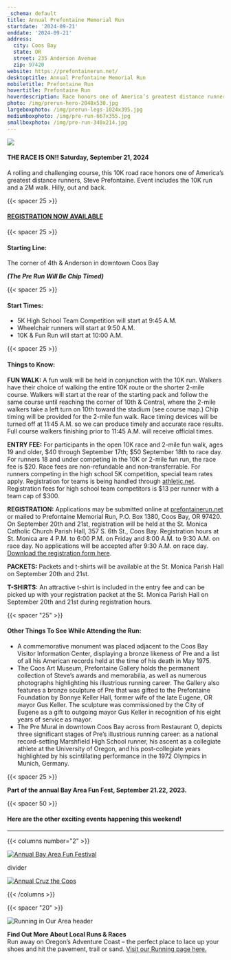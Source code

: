 ```yaml
---
_schema: default
title: Annual Prefontaine Memorial Run
startdate: '2024-09-21'
enddate: '2024-09-21'
address:
  city: Coos Bay
  state: OR
  street: 235 Anderson Avenue
  zip: 97420
website: https://prefontainerun.net/
desktoptitle: Annual Prefontaine Memorial Run
mobiletitle: Prefontaine Run
hovertitle: Prefontaine Run
hoverdescription: Race honors one of America’s greatest distance runners, Steve Prefontaine.
photo: /img/prerun-hero-2048x530.jpg
largeboxphoto: /img/prerun-legs-1024x395.jpg
mediumboxphoto: /img/pre-run-667x355.jpg
smallboxphoto: /img/pre-run-340x214.jpg
---
```

![](/img/prefontaine-run-starting-line-695x3xx.jpg)

#### **THE RACE IS ON!! Saturday, September 21, 2024**

A rolling and challenging course, this 10K road race honors one of America’s greatest distance runners, Steve Prefontaine. Event includes the 10K run and a 2M walk. Hilly, out and back.

{{< spacer 25 >}}

#### [**REGISTRATION NOW AVAILABLE**](https://prefontainerun.net/race-details/)

{{< spacer 25 >}}

#### Starting Line:

The corner of 4th & Anderson in downtown Coos Bay

***(The Pre Run Will Be Chip Timed)***

{{< spacer 25 >}}

#### Start Times:

* 5K High School Team Competition will start at 9:45 A.M.
* Wheelchair runners will start at 9:50 A.M.
* 10K & Fun Run will start at 10:00 A.M.

{{< spacer 25 >}}

#### Things to Know:

**FUN WALK:** A fun walk will be held in conjunction with the 10K run. Walkers have their choice of walking the entire 10K route or the shorter 2-mile course. Walkers will start at the rear of the starting pack and follow the same course until reaching the corner of 10th & Central, where the 2-mile walkers take a left turn on 10th toward the stadium (see course map.) Chip timing will be provided for the 2-mile fun walk. Race timing devices will be turned off at 11:45 A.M. so we can produce timely and accurate race results. Full course walkers finishing prior to 11:45 A.M. will receive official times.

**ENTRY FEE:** For participants in the open 10K race and 2-mile fun walk, ages 19 and older, $40 through September 17th; $50 September 18th to race day. For runners 18 and under competing in the 10K or 2-mile fun run, the race fee is $20. Race fees are non-refundable and non-transferrable. For runners competing in the high school 5K competition, special team rates apply. Registration for teams is being handled through <a href="https://www.athletic.net/" target="_blank" rel="noopener">athletic.net</a>. Registration fees for high school team competitors is $13 per runner with a team cap of $300.

**REGISTRATION:** Applications may be submitted online at <a href="https://prefontainerun.net/race-details/" target="_blank" rel="noopener">prefontainerun.net</a> or mailed to Prefontaine Memorial Run, P.O. Box 1380, Coos Bay, OR 97420. On September 20th and 21st, registration will be held at the St. Monica Catholic Church Parish Hall, 357 S. 6th St., Coos Bay. Registration hours at St. Monica are 4 P.M. to 6:00 P.M. on Friday and 8:00 A.M. to 9:30 A.M. on race day. No applications will be accepted after 9:30 A.M. on race day. <a href="https://prefontainerun.net/wp-content/uploads/2023/08/Single-Registration-Pre-Run-Form.pdf" target="_blank" rel="noopener">Download the registration form here</a>.

**PACKETS:** Packets and t-shirts will be available at the St. Monica Parish Hall on September 20th and 21st.&nbsp;

**T-SHIRTS:** An attractive t-shirt is included in the entry fee and can be picked up with your registration packet at the St. Monica Parish Hall on September 20th and 21st during registration hours.

{{< spacer "25" >}}

#### Other Things To See While Attending the Run:

* A commemorative monument was placed adjacent to the Coos Bay Visitor Information Center, displaying a bronze likeness of Pre and a list of all his American records held at the time of his death in May 1975.
* The Coos Art Museum, Prefontaine Gallery holds the permanent collection of Steve’s awards and memorabilia, as well as numerous photographs highlighting his illustrious running career. The Gallery also features a bronze sculpture of Pre that was gifted to the Prefontaine Foundation by Bonnye Keller Hall, former wife of the late Eugene, OR mayor Gus Keller. The sculpture was commissioned by the City of Eugene as a gift to outgoing mayor Gus Keller in recognition of his eight years of service as mayor.
* The Pre Mural in downtown Coos Bay across from Restaurant O, depicts three significant stages of Pre’s illustrious running career: as a national record-setting Marshfield High School runner, his ascent as a collegiate athlete at the University of Oregon, and his post-collegiate years highlighted by his scintillating performance in the 1972 Olympics in Munich, Germany.

{{< spacer 25 >}}

**Part of the annual Bay Area Fun Fest, September 21.22, 2023.**

{{< spacer 50 >}}

#### Here are the other exciting events happening this weekend!

---

{{< columns number="2" >}}

[![Annual Bay Area Fun Festival](/img/bay-area-fun-fest-column-01.jpg)](/event/annual-bay-area-fun-festival)

divider

[![Annual Cruz the Coos](/img/cruz-the-coos-columns-02.jpg)](/event/annual-cruz-the-coos/)

{{< /columns >}}

{{< spacer "20" >}}

![Running in Our Area header](/img/event-running-hdrs-695x125-v02.jpg)

**Find Out More About Local Runs & Races**<br>Run away on Oregon’s Adventure Coast – the perfect place to lace up your shoes and hit the pavement, trail or sand. [Visit our Running page here.](/running)